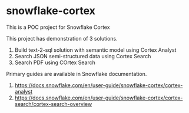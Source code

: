 # snowflake-cortex
This is a POC project for Snowflake Cortex

This project has demonstration of 3 solutions.
1. Build text-2-sql solution with semantic model using Cortex Analyst
2. Search JSON semi-structured data using Cortex Search
3. Search PDF using COrtex Search

Primary guides are available in Snowflake documentation.
1. https://docs.snowflake.com/en/user-guide/snowflake-cortex/cortex-analyst
2. https://docs.snowflake.com/en/user-guide/snowflake-cortex/cortex-search/cortex-search-overview
